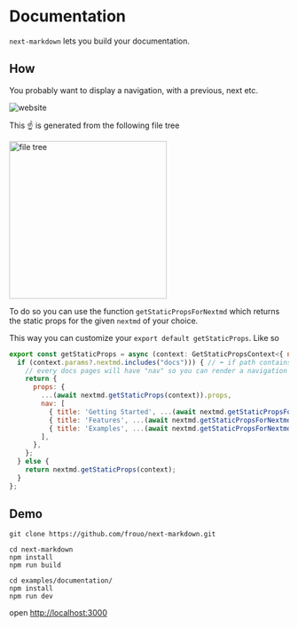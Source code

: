 # Documentation

`next-markdown` lets you build your documentation.

## How

You probably want to display a navigation, with a previous, next etc.

![website](https://user-images.githubusercontent.com/2499356/165123455-6da1bfe1-ae2c-46ad-8fe0-32b0658c5b87.png)

This ☝️ is generated from the following file tree

<img width="284" alt="file tree" src="https://user-images.githubusercontent.com/2499356/165125276-07926d4a-472c-4bb2-921d-875f4da58ea5.png">

To do so you can use the function `getStaticPropsForNextmd` which returns the static props for the given `nextmd` of your choice.

This way you can customize your `export default getStaticProps`. Like so

```js
export const getStaticProps = async (context: GetStaticPropsContext<{ nextmd: string[] }>) => {
  if (context.params?.nextmd.includes("docs"))) { // ⬅️ if path contains "docs", then shape your own results
    // every docs pages will have "nav" so you can render a navigation panel
    return {
      props: {
        ...(await nextmd.getStaticProps(context)).props,
        nav: [
          { title: 'Getting Started', ...(await nextmd.getStaticPropsForNextmd(['docs', 'getting-started'])) },
          { title: 'Features', ...(await nextmd.getStaticPropsForNextmd(['docs', 'features'])) },
          { title: 'Examples', ...(await nextmd.getStaticPropsForNextmd(['docs', 'examples'])) },
        ],
      },
    };
  } else {
    return nextmd.getStaticProps(context);
  }
};
```

## Demo

```shell
git clone https://github.com/frouo/next-markdown.git

cd next-markdown
npm install
npm run build

cd examples/documentation/
npm install
npm run dev
```

open [http://localhost:3000](http://localhost:3000)
